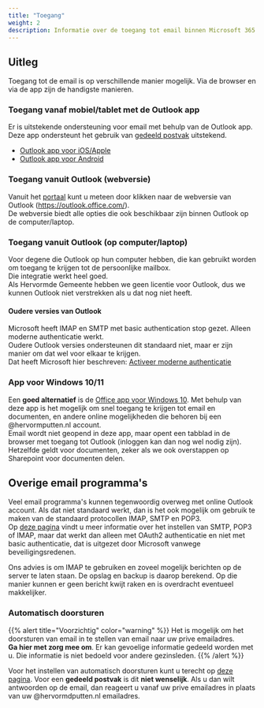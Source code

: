 ```yaml
---
title: "Toegang"
weight: 2
description: Informatie over de toegang tot email binnen Microsoft 365.
---
```


## Uitleg

Toegang tot de email is op verschillende manier mogelijk. Via de browser en via de app zijn de handigste manieren.

### Toegang vanaf mobiel/tablet met de Outlook app

Er is uitstekende ondersteuning voor email met behulp van de Outlook app. Deze app ondersteunt het gebruik van [gedeeld postvak](../gedeeldpostvak) uitstekend.
* [Outlook app voor iOS/Apple](https://apps.apple.com/us/app/microsoft-outlook/id951937596)
* [Outlook app voor Android](https://play.google.com/store/apps/details?id=com.microsoft.office.outlook)

### Toegang vanuit Outlook (webversie)

Vanuit het [portaal](../portal) kunt u meteen door klikken naar de webversie van Outlook (https://outlook.office.com/).    
De webversie biedt alle opties die ook beschikbaar zijn binnen Outlook op de computer/laptop.

### Toegang vanuit Outlook (op computer/laptop)

Voor degene die Outlook op hun computer hebben, die kan gebruikt worden om toegang te krijgen tot de persoonlijke mailbox.   
Die integratie werkt heel goed.    
Als Hervormde Gemeente hebben we geen licentie voor Outlook, dus we kunnen Outlook niet verstrekken als u dat nog niet heeft.

#### Oudere versies van Outlook

Microsoft heeft IMAP en SMTP met basic authentication stop gezet. Alleen moderne authenticatie werkt.    
Oudere Outlook versies ondersteunen dit standaard niet, maar er zijn manier om dat wel voor elkaar te krijgen.   
Dat heeft Microsoft hier beschreven: [Activeer moderne authenticatie](https://learn.microsoft.com/nl-nl/microsoft-365/admin/security-and-compliance/enable-modern-authentication?view=o365-worldwide)

### App voor Windows 10/11

Een **goed alternatief** is de [Office app voor Windows 10](https://www.microsoft.com/nl-nl/p/office/9wzdncrd29v9?rtc=1&activetab=pivot:overviewtab). 
Met behulp van deze app is het mogelijk om snel toegang te krijgen tot email en documenten, en andere online mogelijkheden die behoren bij een @hervormputten.nl account.      
Email wordt niet geopend in deze app, maar opent een tabblad in de browser met toegang tot Outlook (inloggen kan dan nog wel nodig zijn). Hetzelfde geldt voor documenten, zeker als we ook overstappen op Sharepoint voor documenten delen.

## Overige email programma's

Veel email programma's kunnen tegenwoordig overweg met online Outlook account. Als dat niet standaard werkt, dan is het ook mogelijk om gebruik te maken van de standaard protocollen IMAP, SMTP en POP3.   
Op [deze pagina](https://support.microsoft.com/nl-nl/office/pop-imap-en-stmp-instellingen-8361e398-8af4-4e97-b147-6c6c4ac95353) 
vindt u meer informatie over het instellen van SMTP, POP3 of IMAP, maar dat werkt dan alleen met OAuth2 authenticatie en niet met basic authenticatie, dat is uitgezet door Microsoft vanwege beveiligingsredenen.

Ons advies is om IMAP te gebruiken en zoveel mogelijk berichten op de server te laten staan. De opslag en backup is daarop berekend.
Op die manier kunnen er geen bericht kwijt raken en is overdracht eventueel makkelijker.

### Automatisch doorsturen

{{% alert title="Voorzichtig" color="warning" %}}
Het is mogelijk om het doorsturen van email in te stellen van email naar uw prive emailadres.   
**Ga hier met zorg mee om**. Er kan gevoelige informatie gedeeld worden met u. Die informatie is niet bedoeld voor andere gezinsleden.
{{% /alert %}}

Voor het instellen van automatisch doorsturen kunt u terecht op [deze pagina](https://support.microsoft.com/nl-nl/office/regels-gebruiken-om-berichten-automatisch-door-te-sturen-45aa9664-4911-4f96-9663-ece42816d746).
Voor een **gedeeld postvak** is dit **niet wenselijk**. Als u dan wilt antwoorden op de email, dan reageert u vanaf uw prive emailadres in plaats van uw @hervormdputten.nl emailadres.